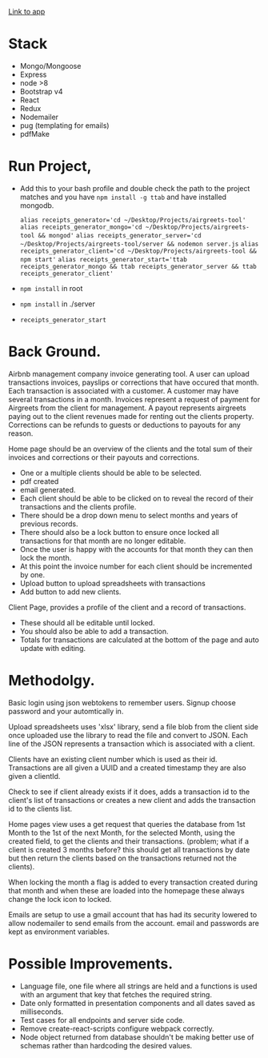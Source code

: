 [Link to app](https://airgreets-dev.herokuapp.com/#/client/20024)

# Stack

- Mongo/Mongoose
- Express 
- node >8
- Bootstrap v4 
- React
- Redux 
- Nodemailer 
- pug (templating for emails)
- pdfMake

# Run Project, 

- Add this to your bash profile and double check the path to the project matches and you have `npm install -g ttab` and have installed mongodb.

    `alias receipts_generator='cd ~/Desktop/Projects/airgreets-tool'`
    `alias receipts_generator_mongo='cd ~/Desktop/Projects/airgreets-tool && mongod'`
    `alias receipts_generator_server='cd ~/Desktop/Projects/airgreets-tool/server && nodemon server.js`
    `alias receipts_generator_client='cd ~/Desktop/Projects/airgreets-tool && npm start'`
    `alias receipts_generator_start='ttab receipts_generator_mongo && ttab receipts_generator_server && ttab receipts_generator_client'`


- `npm install` in root 
- `npm install` in ./server
- `receipts_generator_start`

# Back Ground.
Airbnb management company invoice generating tool. A user can upload transactions invoices, payslips or corrections that have occured that month. Each transaction is associated with a customer. A customer may have several transactions in a month. Invoices represent a request of payment for Airgreets from the client for management.  A payout represents airgreets paying out to the client revenues made for renting out the clients property. Corrections 
can be refunds to guests or deductions to payouts for any reason. 

Home page should be an overview of the clients and the total sum of their   invoices and corrections or their payouts and corrections. 
- One or a multiple clients should be able to be selected.
- pdf created 
- email generated.
- Each client should be able to be clicked on to reveal the record of their transactions and the clients profile. 
- There should be a drop down menu to select months and years of previous records.  
- There should also be a lock button to ensure once locked all transactions for that month are no longer editable. 
- Once the user is happy with the accounts for that month they can then lock the month. 
- At this point the invoice number for each client should be incremented by one. 
- Upload button to upload spreadsheets with transactions 
- Add button to add new clients.

Client Page, provides a profile of the client and a record of transactions. 
- These should all be editable until locked.  
- You should also be able to add a  transaction. 
- Totals for transactions are calculated at the bottom of the page and auto  update with editing. 


# Methodolgy.

Basic login using json webtokens to remember users.  Signup choose password and your automtically in. 

Upload spreadsheets uses 'xlsx' library, send a file blob from the client side once uploaded use the library to read the file and convert to JSON. Each line of the JSON represents a transaction which is associated with a client. 

Clients have an existing client number which is used as their id.  
Transactions are all given a UUID and a created timestamp they are also given a clientId. 

Check to see if client already exists if it does, adds a transaction id to the client's list of transactions or creates a new client and adds the transaction id to the clients list. 

Home pages view uses a get request that queries the database from 1st Month to the 1st of the next Month, for the selected Month, using the created field, to get the clients and their transactions. (problem; what if a client is created  3 months before? this should get all transactions by date but then return the clients based on the transactions returned not the clients). 

When locking the month a flag is added to every transaction created during that month and when these are loaded into the homepage these always change the lock icon to locked. 

Emails are setup to use a gmail account that has had its security lowered to allow nodemailer to send emails from the account. email and passwords are kept as environment variables.  

# Possible Improvements.

- Language file, one file where all strings are held and a functions is used with an argument that key that fetches the required string. 
- Date only formatted in presentation components and all dates saved as milliseconds. 
- Test cases for all endpoints and server side code.
- Remove create-react-scripts configure webpack correctly.   
- Node object returned from database shouldn't be making better use of schemas rather than hardcoding the desired values. 










